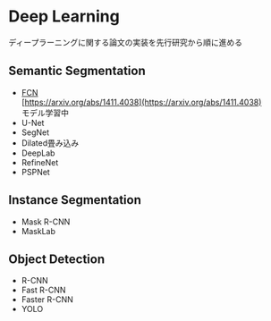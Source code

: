 # Deep Learning
ディープラーニングに関する論文の実装を先行研究から順に進める
## Semantic Segmentation

- [FCN](https://github.com/muramasa8191/DeepLearning/tree/master/FCN)  
[https://arxiv.org/abs/1411.4038](https://arxiv.org/abs/1411.4038)    
モデル学習中
- U-Net
- SegNet
- Dilated畳み込み
- DeepLab
- RefineNet
- PSPNet

## Instance Segmentation
- Mask R-CNN
- MaskLab

## Object Detection
- R-CNN
- Fast R-CNN
- Faster R-CNN
- YOLO
